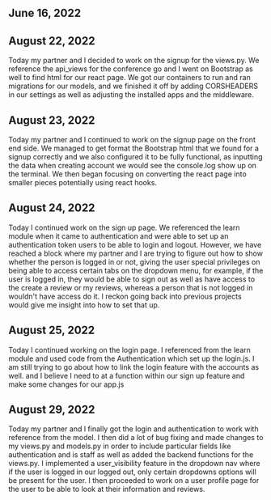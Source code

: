 ## June 16, 2022

## August 22, 2022
Today my partner and I decided to work on the signup for the views.py. We reference the api_views for the conference go and I went on Bootstrap as well to find html for our react page. We got our containers to run and ran migrations for our models, and we finished it off by adding CORSHEADERS in our settings as well as adjusting the installed apps and the middleware.

## August 23, 2022
Today my partner and I continued to work on the signup page on the front end side. We managed to get format the Bootstrap html that we found for a signup correctly and we also configured it to be fully functional, as inputting the data when creating account we would see the console.log show up on the terminal. We then began focusing on converting the react page into smaller pieces potentially using react hooks.

## August 24, 2022
Today I continued work on the sign up page. We referenced the learn module when it came to authentication and were able to set up an authentication token users to be able to login and logout. However, we have reached a block where my partner and I are trying to figure out how to show whether the person is logged in or not, giving the user special privileges on being able to access certain tabs on the dropdown menu, for example, if the user is logged in, they would be able to sign out as well as have access to the create a review or my reviews, whereas a person that is not logged in wouldn't have access do it. I reckon going back into previous projects would give me insight into how to set that up.

## August 25, 2022
Today I continued working on the login page. I referenced from the learn module and used code from the Authentication which set up the login.js. I am still trying to go about how to link the login feature with the accounts as well. and I believe I need to at a function within our sign up feature and make some changes for our app.js

## August 29, 2022
Today my partner and I finally got the login and authentication to work with reference from the model. I then did a lot of bug fixing and made changes to my views.py and models.py in order to include particular fields like authentication and is staff as well as added the backend functions for the views.py. I implemented a user_visibility feature in the dropdown nav where if the user is logged in our logged out, only certain dropdowns options will be present for the user. I then proceeded to work on a user profile page for the user to be able to look at their information and reviews.